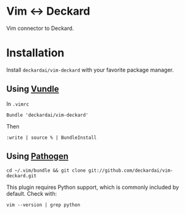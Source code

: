 # Vim <-> Deckard

Vim connector to Deckard.

# Installation

Install `deckardai/vim-deckard` with your favorite package manager.

## Using [Vundle](https://github.com/gmarik/vundle)

In `.vimrc`

    Bundle 'deckardai/vim-deckard'
  
Then

    :write | source % | BundleInstall

## Using [Pathogen](https://github.com/tpope/vim-pathogen)

  `cd ~/.vim/bundle && git clone git://github.com/deckardai/vim-deckard.git`


This plugin requires Python support, which is commonly included by default. Check with: 

    vim --version | grep python
